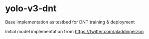# yolo-v3-dnt

Base implementation as testbed for DNT training & deployment 

Initial model implementation from https://twitter.com/aladdinperzon
